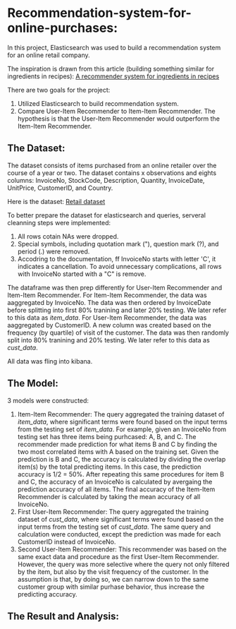 # Recommendation-system-for-online-purchases:
In this project, Elasticsearch was used to build a recommendation system for an online retail company.

The inspiration is drawn from this article (building something similar for ingredients in recipes): [A recommender system for ingredients in recipes](https://qbox.io/blog/building-simple-recommender-systems-for-elasticsearch-1) 

There are two goals for the project:
1. Utilized Elasticsearch to build recommendation system.
2. Compare User-Item Recommender to Item-Item Recommender. The hypothesis is that the User-Item Recommender would outperform the Item-Item Recommender.

## The Dataset:
The dataset consists of items purchased from an online retailer over the course of a year or two.
The dataset contains x observations and eights columns: InvoiceNo, StockCode, Description, Quantity, InvoiceDate, UnitPrice, CustomerID, and Country. 

Here is the dataset: [Retail dataset](https://archive.ics.uci.edu/ml/datasets/online+retail#)

To better prepare the dataset for elasticsearch and queries, serveral cleanning steps were implemented:
1. All rows cotain NAs were dropped.
2. Special symbols, including quotation mark ("), question mark (?), and period (.) were removed.
3. Accodring to the documentation, ff InvoiceNo starts with letter 'C', it indicates a cancellation. To avoid unnecessary complications, all rows with InvoiceNo started with a "C" is remove.

The dataframe was then prep differently for User-Item Recommender and Item-Item Recommender.
For Item-Item Recommender, the data was aaggregated by InvoiceNo. The data was then ordered by InvoiceDate before splitting into first 80% tranining and later 20% testing. We later refer to this data as _item_data_.
For User-Item Recommender, the data was aaggregated by CustomerID. A new column was created based on the frequency (by quartile) of visit of the customer. The data was then randomly split into 80% tranining and 20% testing. We later refer to this data as _cust_data_.

All data was fling into kibana.

## The Model:
3 models were constructed:
1. Item-Item Recommender: The query aggregated the training dataset of _item_data_, where significant terms were found based on the input terms from the testing set of _item_data_. For example, given an InvoiceNo from testing set has three items being purhcased: A, B, and C. The recommender made prediction for what items B and C by finding the two most correlated items with A based on the training set. Given the prediction is B and C, the accuracy is calculated by dividing the overlap item(s) by the total predicting items. In this case, the prediction accuracy is 1/2 = 50%. After repeating this same procedures for item B and C, the accuracy of an InvoiceNo is calculated by avergaing the prediction accuracy of all items. The final accuracy of the Item-Item Recommender is calculated by taking the mean accuracy of all InvoiceNo.
2. First User-Item Recommender: The query aggregated the training dataset of _cust_data_, where significant terms were found based on the input terms from the testing set of _cust_data_. The same query and calculation were conducted, except the prediction was made for each CustomerID instead of InvoiceNo.
3. Second User-Item Recommender: This recommender was based on the same exact data and procedure as the first User-Item Recommender. However, the query was more selective where the query not only filtered by the item, but also by the visit frequency of the customer. In the assumption is that, by doing so, we can narrow down to the same customer group with similar purhase behavior, thus increase the predicting accuracy. 

## The Result and Analysis:
